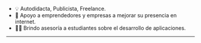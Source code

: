 - 💡 Autodidacta, Publicista, Freelance.
- 🤝 Apoyo a emprendedores y empresas a mejorar su presencia en internet.
- 👩‍🎓 Brindo asesoría a estudiantes sobre el desarrollo de aplicaciones.
-------------------------------------------------------------

